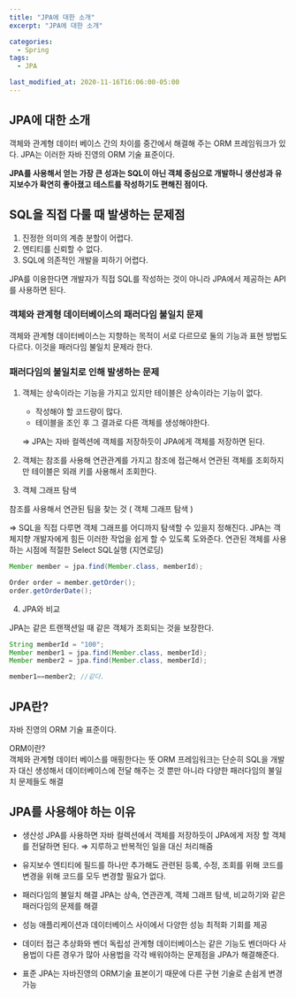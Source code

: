 ```yaml
---
title: "JPA에 대한 소개"
excerpt: "JPA에 대한 소개"

categories:
  - Spring
tags:
  - JPA

last_modified_at: 2020-11-16T16:06:00-05:00
---
```



## JPA에 대한 소개

객체와 관계형 데이터 베이스 간의 차이를 중간에서 해결해 주는 ORM 프레임워크가 있다. JPA는 이러한 자바 진영의 ORM 기술 표준이다.

**JPA를 사용해서 얻는 가장 큰 성과는 SQL이 아닌 객체 중심으로 개발하니 생산성과 유지보수가 확연히 좋아졌고 테스트를 작성하기도 편해진 점이다.**

## SQL을 직접 다룰 때 발생하는 문제점

1. 진정한 의미의 계층 분할이 어렵다.
2. 엔티티를 신뢰할 수 없다.
3. SQL에 의존적인 개발을 피하기 어렵다.

JPA를 이용한다면 개발자가 직접 SQL를 작성하는 것이 아니라 JPA에서 제공하는 API를 사용하면 된다. 

### 객체와 관계형 데이터베이스의 패러다임 불일치 문제

객체와 관계형 데이터베이스는 지향하는 목적이 서로 다르므로 둘의 기능과 표현 방법도 다르다. 이것을 패러다임 불일치 문제라 한다.

### 패러다임의 불일치로 인해 발생하는 문제

1. 객체는 상속이라는 기능을 가지고 있지만 테이블은 상속이라는 기능이 없다.
    - 작성해야 할 코드량이 많다.
    - 테이블을 조인 후 그 결과로 다른 객체를 생성해야한다.

    ⇒ JPA는 자바 컬렉션에 객체를 저장하듯이 JPA에게 객체를 저장하면 된다.

2. 객체는 참조를 사용해 연관관계를 가지고 참조에 접근해서 연관된 객체를 조회하지만 테이블은 외래 키를 사용해서 조회한다.

3. 객체 그래프 탐색

참조를 사용해서 연관된 팀을 찾는 것 ( 객체 그래프 탐색 )

⇒ SQL을 직접 다루면 객체 그래프를 어디까지 탐색할 수 있을지 정해진다.
JPA는 객체지향 개발자에게 힘든 이러한 작업을 쉽게 할 수 있도록 도와준다.
연관된 객체를 사용하는 시점에 적절한 Select SQL실행 (지연로딩)

```java
Member member = jpa.find(Member.class, memberId);

Order order = member.getOrder();
order.getOrderDate();
```

4. JPA와 비교

JPA는 같은 트랜잭션일 때 같은 객체가 조회되는 것을 보장한다.

```java
String memberId = "100";
Member member1 = jpa.find(Member.class, memberId);
Member member2 = jpa.find(Member.class, memberId);

member1==member2; //같다.
```

## JPA란?

자바 진영의 ORM 기술 표준이다.

ORM이란?  
객체와 관계형 데이터 베이스를 매핑한다는 뜻
ORM 프레임워크는 단순히 SQL을 개발자 대신 생성해서 데이터베이스에 전달 해주는 것 뿐만 아니라 다양한 패러다임의 불일치 문제들도 해결

## JPA를 사용해야 하는 이유

- 생산성
    JPA를 사용하면 자바 컬렉션에서 객체를 저장하듯이 JPA에게 저장 할 객체를 전달하면 된다.  ⇒ 지루하고 반복적인 일을 대신 처리해줌

- 유지보수
    엔티티에 필드를 하나만 추가해도 관련된 등록, 수정, 조회를 위해 코드를 변경을 위해 코드를 모두 변경할 필요가 없다.

- 패러다임의 불일치 해결
    JPA는 상속, 연관관계, 객체 그래프 탐색, 비교하기와 같은 패러다임의 문제를 해결

- 성능
    애플리케이션과 데이터베이스 사이에서 다양한 성능 최적화 기회를 제공

- 데이터 접근 추상화와 벤더 독립성
    관계형 데이터베이스는 같은 기능도 벤더마다 사용법이 다른 경우가 많아 사용법을 각각 배워야하는 문제점을 JPA가 해결해준다.

- 표준
    JPA는 자바진영의 ORM기술 표본이기 때문에 다른 구현 기술로 손쉽게 변경가능
